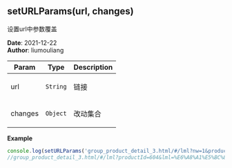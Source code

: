 ## setURLParams(url, changes)
<p>设置url中参数覆盖</p>

**Date**: 2021-12-22  
**Author**: liumouliang  

| Param | Type | Description |
| --- | --- | --- |
| url | <code>String</code> | <p>链接</p> |
| changes | <code>Object</code> | <p>改动集合</p> |

**Example**  
```javascript
console.log(setURLParams('group_product_detail_3.html/#/lml?nw=1&productId=880',{productId:'604',lml:'模式',nw:null}));
//group_product_detail_3.html/#/lml?productId=604&lml=%E6%A8%A1%E5%BC%8F
```
